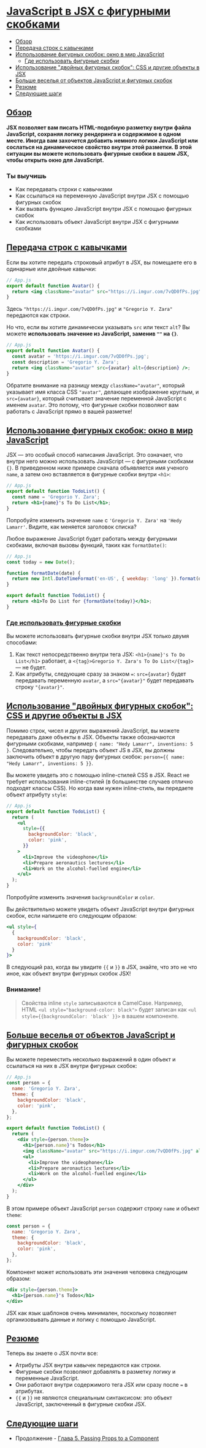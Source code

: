 # [JavaScript в JSX с фигурными скобками](../../index.md)

- [Обзор](#обзор)
- [Передача строк с кавычками](#передача-строк-с-кавычками)
- [Использование фигурных скобок: окно в мир JavaScript](#использование-фигурных-скобок-окно-в-мир-javascript)
  - [Где использовать фигурные скобки](#где-использовать-фигурные-скобки)
- [Использование "двойных фигурных скобок": CSS и другие объекты в JSX](#использование-двойных-фигурных-скобок-css-и-другие-объекты-в-jsx)
- [Больше веселья от объектов JavaScript и фигурных скобок](#больше-веселья-от-объектов-javascript-и-фигурных-скобок)
- [Резюме](#резюме)
- [Следующие шаги](#следующие-шаги)

## [Обзор](#)

**JSX позволяет вам писать HTML-подобную разметку внутри файла JavaScript, сохраняя логику рендеринга и содержимое в одном месте. Иногда вам захочется добавить немного логики JavaScript или сослаться на динамическое свойство внутри этой разметки. В этой ситуации вы можете использовать фигурные скобки в вашем JSX, чтобы открыть окно для JavaScript.**

### Ты выучишь

- Как передавать строки с кавычками
- Как ссылаться на переменную JavaScript внутри JSX с помощью фигурных скобок
- Как вызвать функцию JavaScript внутри JSX с помощью фигурных скобок
- Как использовать объект JavaScript внутри JSX с фигурными скобками

## [Передача строк с кавычками](#)

Если вы хотите передать строковый атрибут в JSX, вы помещаете его в одинарные или двойные кавычки:

```jsx
// App.js
export default function Avatar() {
  return <img className="avatar" src="https://i.imgur.com/7vQD0fPs.jpg" alt="Gregorio Y. Zara" />;
}
```

Здесь `"https://i.imgur.com/7vQD0fPs.jpg"` и `"Gregorio Y. Zara"` передаются как строки.

Но что, если вы хотите динамически указывать `src` или текст `alt`? Вы можете **использовать значение из JavaScript, заменив `""` на `{}`**.

```jsx
// App.js
export default function Avatar() {
  const avatar = 'https://i.imgur.com/7vQD0fPs.jpg';
  const description = 'Gregorio Y. Zara';
  return <img className="avatar" src={avatar} alt={description} />;
}
```

Обратите внимание на разницу между `className="avatar"`, который указывает имя класса CSS `"avatar"`, делающее изображение круглым, и `src={avatar}`, который считывает значение переменной JavaScript с именем `avatar`. Это потому, что фигурные скобки позволяют вам работать с JavaScript прямо в вашей разметке!

## [Использование фигурных скобок: окно в мир JavaScript](#)

JSX — это особый способ написания JavaScript. Это означает, что внутри него можно использовать JavaScript — с фигурными скобками `{}`. В приведенном ниже примере сначала объявляется имя ученого `name`, а затем оно вставляется в фигурные скобки внутри `<h1>`:

```jsx
// App.js
export default function TodoList() {
  const name = 'Gregorio Y. Zara';
  return <h1>{name}'s To Do List</h1>;
}
```

Попробуйте изменить значение `name` с `'Gregorio Y. Zara'` на `'Hedy Lamarr'`. Видите, как меняется заголовок списка?

Любое выражение JavaScript будет работать между фигурными скобками, включая вызовы функций, таких как `formatDate()`:

```jsx
// App.js
const today = new Date();

function formatDate(date) {
  return new Intl.DateTimeFormat('en-US', { weekday: 'long' }).format(date);
}

export default function TodoList() {
  return <h1>To Do List for {formatDate(today)}</h1>;
}
```

### [Где использовать фигурные скобки](#)

Вы можете использовать фигурные скобки внутри JSX только двумя способами:

1. Как текст непосредственно внутри тега JSX: `<h1>{name}'s To Do List</h1>` работает, а `<{tag}>Gregorio Y. Zara's To Do List</{tag}>` — не будет.
2. Как атрибуты, следующие сразу за знаком `=`: `src={avatar}` будет передавать переменную `avatar`, а `src="{avatar}"` будет передавать строку `"{avatar}"`.

## [Использование "двойных фигурных скобок": CSS и другие объекты в JSX](#)

Помимо строк, чисел и других выражений JavaScript, вы можете передавать даже объекты в JSX. Объекты также обозначаются фигурными скобками, например `{ name: "Hedy Lamarr", inventions: 5 }`. Следовательно, чтобы передать объект JS в JSX, вы должны заключить объект в другую пару фигурных скобок: `person={{ name: "Hedy Lamarr", inventions: 5 }}`.

Вы можете увидеть это с помощью inline-стилей CSS в JSX. React не требует использования inline-стилей (в большинстве случаев отлично подходят классы CSS). Но когда вам нужен inline-стиль, вы передаете объект атрибуту `style`:

```jsx
// App.js
export default function TodoList() {
  return (
    <ul
      style={{
        backgroundColor: 'black',
        color: 'pink',
      }}
    >
      <li>Improve the videophone</li>
      <li>Prepare aeronautics lectures</li>
      <li>Work on the alcohol-fuelled engine</li>
    </ul>
  );
}
```

Попробуйте изменить значения `backgroundColor` и `color`.

Вы действительно можете увидеть объект JavaScript внутри фигурных скобок, если напишете его следующим образом:

```jsx
<ul style={
  {
    backgroundColor: 'black',
    color: 'pink'
  }
}>
```

В следующий раз, когда вы увидите `{{` и `}}` в JSX, знайте, что это не что иное, как объект внутри фигурных скобок JSX!

### Внимание!

> Свойства inline `style` записываются в CamelCase. Например, HTML `<ul style="background-color: black">` будет записан как `<ul style={{backgroundColor: 'black' }}>` в вашем компоненте.

## [Больше веселья от объектов JavaScript и фигурных скобок](#)

Вы можете переместить несколько выражений в один объект и ссылаться на них в JSX внутри фигурных скобок:

```jsx
// App.js
const person = {
  name: 'Gregorio Y. Zara',
  theme: {
    backgroundColor: 'black',
    color: 'pink',
  },
};

export default function TodoList() {
  return (
    <div style={person.theme}>
      <h1>{person.name}'s Todos</h1>
      <img className="avatar" src="https://i.imgur.com/7vQD0fPs.jpg" alt="Gregorio Y. Zara" />
      <ul>
        <li>Improve the videophone</li>
        <li>Prepare aeronautics lectures</li>
        <li>Work on the alcohol-fuelled engine</li>
      </ul>
    </div>
  );
}
```

В этом примере объект JavaScript `person` содержит строку `name` и объект `theme`:

```jsx
const person = {
  name: 'Gregorio Y. Zara',
  theme: {
    backgroundColor: 'black',
    color: 'pink',
  },
};
```

Компонент может использовать эти значения человека следующим образом:

```jsx
<div style={person.theme}>
  <h1>{person.name}'s Todos</h1>
</div>
```

JSX как язык шаблонов очень минимален, поскольку позволяет организовывать данные и логику с помощью JavaScript.

## [Резюме](#)

Теперь вы знаете о JSX почти все:

- Атрибуты JSX внутри кавычек передаются как строки.
- Фигурные скобки позволяют добавлять в разметку логику и переменные JavaScript.
- Они работают внутри содержимого тега JSX или сразу после `=` в атрибутах.
- `{{` и `}}` не являются специальным синтаксисом: это объект JavaScript, заключенный в фигурные скобки JSX.

## [Следующие шаги](#)

- Продолжение - [Глава 5. Passing Props to a Component](<./5. Passing Props to a Component.md>)
